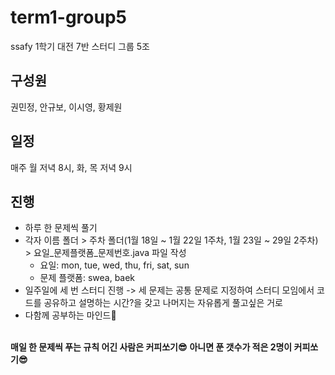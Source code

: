 # term1-group5
ssafy 1학기 대전 7반 스터디 그룹 5조
<br>

## 구성원
권민정, 안규보, 이시영, 황제원
<br>

## 일정
매주 월 저녁 8시, 화, 목 저녁 9시
<br>

## 진행
- 하루 한 문제씩 풀기
- 각자 이름 폴더 > 주차 폴더(1월 18일 ~ 1월 22일 1주차, 1월 23일 ~ 29일 2주차) > 요일_문제플랫폼_문제번호.java 파일 작성
  - 요일: mon, tue, wed, thu, fri, sat, sun
  - 문제 플랫폼: swea, baek
- 일주일에 세 번 스터디 진행 -> 세 문제는 공통 문제로 지정하여 스터디 모임에서 코드를 공유하고 설명하는 시간?을 갖고 나머지는 자유롭게 풀고싶은 거로
- 다함께 공부하는 마인드🧐

<br>
<strong>매일 한 문제씩 푸는 규칙 어긴 사람은 커피쏘기😎</strong>
<strong>아니면 푼 갯수가 적은 2명이 커피쏘기😎</strong>
